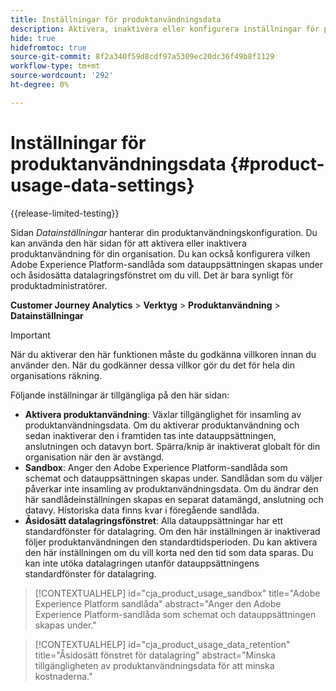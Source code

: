 ```yaml
---
title: Inställningar för produktanvändningsdata
description: Aktivera, inaktivera eller konfigurera inställningar för produktanvändning.
hide: true
hidefromtoc: true
source-git-commit: 8f2a340f59d8cdf97a5309ec20dc36f49b8f1129
workflow-type: tm+mt
source-wordcount: '292'
ht-degree: 0%

---
```


# Inställningar för produktanvändningsdata {#product-usage-data-settings}

{{release-limited-testing}}

Sidan _Datainställningar_ hanterar din produktanvändningskonfiguration. Du kan använda den här sidan för att aktivera eller inaktivera produktanvändning för din organisation. Du kan också konfigurera vilken Adobe Experience Platform-sandlåda som datauppsättningen skapas under och åsidosätta datalagringsfönstret om du vill. Det är bara synligt för produktadministratörer.

**Customer Journey Analytics** > **Verktyg** > **Produktanvändning** > **Datainställningar**

>[!IMPORTANT]
>
>När du aktiverar den här funktionen måste du godkänna villkoren innan du använder den. När du godkänner dessa villkor gör du det för hela din organisations räkning.

Följande inställningar är tillgängliga på den här sidan:

* **Aktivera produktanvändning**: Växlar tillgänglighet för insamling av produktanvändningsdata. Om du aktiverar produktanvändning och sedan inaktiverar den i framtiden tas inte datauppsättningen, anslutningen och datavyn bort. Spärra/knip är inaktiverat globalt för din organisation när den är avstängd.
* **Sandbox**: Anger den Adobe Experience Platform-sandlåda som schemat och datauppsättningen skapas under. Sandlådan som du väljer påverkar inte insamling av produktanvändningsdata. Om du ändrar den här sandlådeinställningen skapas en separat datamängd, anslutning och datavy. Historiska data finns kvar i föregående sandlåda.
* **Åsidosätt datalagringsfönstret**: Alla datauppsättningar har ett standardfönster för datalagring. Om den här inställningen är inaktiverad följer produktanvändningen den standardtidsperioden. Du kan aktivera den här inställningen om du vill korta ned den tid som data sparas. Du kan inte utöka datalagringen utanför datauppsättningens standardfönster för datalagring.

>[!CONTEXTUALHELP]
>id="cja_product_usage_sandbox"
>title="Adobe Experience Platform sandlåda"
>abstract="Anger den Adobe Experience Platform-sandlåda som schemat och datauppsättningen skapas under."

>[!CONTEXTUALHELP]
>id="cja_product_usage_data_retention"
>title="Åsidosätt fönstret för datalagring"
>abstract="Minska tillgängligheten av produktanvändningsdata för att minska kostnaderna."
